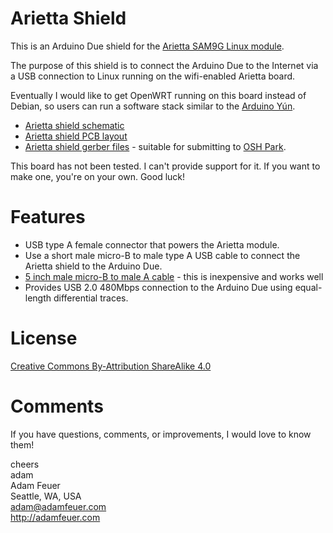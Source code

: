 Arietta Shield
==============

This is an Arduino Due shield for the 
[Arietta SAM9G Linux module](http://www.acmesystems.it/arietta).

The purpose of this shield is to connect the Arduino Due to the Internet
via a USB connection to Linux running on the wifi-enabled Arietta board.

Eventually I would like to get OpenWRT running on this board instead of Debian,
so users can run a software stack similar to the [Arduino Yún](http://arduino.cc/en/Main/ArduinoBoardYun?from=Products.ArduinoYUN).

* [Arietta shield schematic](https://github.com/adamfeuer/arietta-shield/blob/master/arietta-shield.pdf)
* [Arietta shield PCB layout](https://github.com/adamfeuer/arietta-shield/blob/master/arietta-shield.png)
* [Arietta shield gerber files](https://github.com/adamfeuer/arietta-shield/blob/master/cam/arietta-shield-oshpark-files-2014-12-01-1848.zip?raw=true) - suitable for submitting to [OSH Park](https://oshpark.com/).

This board has not been tested. I can't provide support for it.
If you want to make one, you're on your own. Good luck!


Features
========

* USB type A female connector that powers the Arietta module.
* Use a short male micro-B to male type A USB cable to connect the Arietta shield to the Arduino Due.
 * [5 inch male micro-B to male A cable](http://www.amazon.com/gp/product/B00JX1260Y/) - this is inexpensive and works well
 * Provides USB 2.0 480Mbps connection to the Arduino Due using equal-length differential traces.


License
=======

[Creative Commons By-Attribution ShareAlike 4.0](https://creativecommons.org/licenses/by-sa/4.0/)


Comments
========

If you have questions, comments, or improvements, I would love to know them!

cheers <br>
adam <br>
Adam Feuer <br>
Seattle, WA, USA <br>
adam@adamfeuer.com <br>
http://adamfeuer.com <br>


